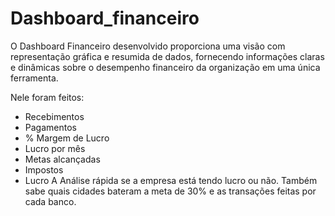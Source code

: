 # Dashboard_financeiro
 O Dashboard Financeiro desenvolvido proporciona uma visão com representação gráfica e resumida de dados, fornecendo informações claras e dinâmicas sobre o desempenho financeiro da organização em uma única ferramenta.  
 
Nele foram feitos: 
- Recebimentos
- Pagamentos
- % Margem de Lucro 
- Lucro por mês 
- Metas alcançadas
- Impostos
- Lucro
  A Análise rápida se a empresa está tendo lucro ou não. Também sabe quais cidades bateram a meta de 30% e as transações feitas por cada banco.
